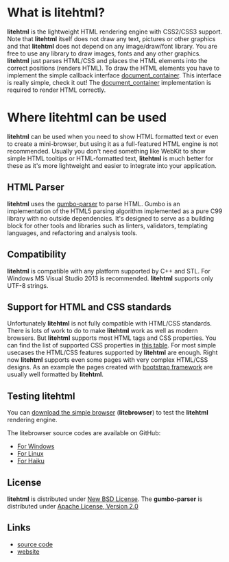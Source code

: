 # What is litehtml?

**litehtml** is the lightweight HTML rendering engine with CSS2/CSS3 support. Note that **litehtml** itself does not draw any text, pictures or other graphics and that **litehtml** does not depend on any image/draw/font library. You are free to use any library to draw images, fonts and any other graphics. **litehtml** just parses HTML/CSS and places the HTML elements into the correct positions (renders HTML). To draw the HTML elements you have to implement the simple callback interface [document_container](https://github.com/litehtml/litehtml/wiki/document_container). This interface is really simple, check it out! The [document_container](https://github.com/litehtml/litehtml/wiki/document_container) implementation is required to render HTML correctly.

# Where litehtml can be used

**litehtml** can be used when you need to show HTML formatted text or even to create a mini-browser, but using it as a full-featured HTML engine is not recommended. Usually you don't need something like WebKit to show simple HTML tooltips or HTML-formatted text, **litehtml** is much better for these as it's more lightweight and easier to integrate into your application.

## HTML Parser

**litehtml** uses the [gumbo-parser](https://codeberg.org/gumbo-parser/gumbo-parser) to parse HTML. Gumbo is an implementation of the HTML5 parsing algorithm implemented as a pure C99 library with no outside dependencies. It's designed to serve as a building block for other tools and libraries such as linters, validators, templating languages, and refactoring and analysis tools.

## Compatibility

**litehtml** is compatible with any platform supported by C++ and STL. For Windows MS Visual Studio 2013 is recommended. **litehtml** supports only UTF-8 strings.

## Support for HTML and CSS standards

Unfortunately **litehtml** is not fully compatible with HTML/CSS standards. There is lots of work to do to make **litehtml** work as well as modern browsers. But **litehtml** supports most HTML tags and CSS properties. You can find the list of supported CSS properties in  [this table](https://docs.google.com/spreadsheet/ccc?key=0AvHXl5n24PuhdHdELUdhaUl4OGlncXhDcDJuM1JpMnc&usp=sharing). For most simple usecases the HTML/CSS features supported by **litehtml** are enough. Right now **litehtml** supports even some pages with very complex HTML/CSS designs. As an example the pages created with [bootstrap framework](http://getbootstrap.com/) are usually well formatted by **litehtml**.

## Testing litehtml

You can [download the simple browser](http://www.litehtml.com/download.html) (**litebrowser**) to test the **litehtml** rendering engine.

The litebrowser source codes are available on GitHub:
  * [For Windows](https://github.com/litehtml/litebrowser)
  * [For Linux](https://github.com/litehtml/litebrowser-linux)
  * [For Haiku](https://github.com/adamfowleruk/litebrowser-haiku)

## License

**litehtml** is distributed under [New BSD License](https://opensource.org/licenses/BSD-3-Clause).
The **gumbo-parser** is distributed under [Apache License, Version 2.0](http://www.apache.org/licenses/LICENSE-2.0)

## Links

  * [source code](https://github.com/litehtml/litehtml)
  * [website](http://www.litehtml.com/)
